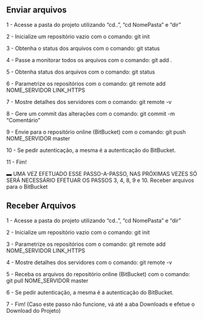 ## Enviar arquivos

1 - Acesse a pasta do projeto utilizando “cd..”, “cd NomePasta” e “dir”

2 - Inicialize um repositório vazio com o comando: git init

3 - Obtenha o status dos arquivos com o comando: git status

4 - Passe a monitorar todos os arquivos com o comando: git add .

5 - Obtenha status dos arquivos com o comando: git status

6 - Parametrize os repositórios com o comando: git remote add NOME_SERVIDOR LINK_HTTPS

7 - Mostre detalhes dos servidores com o comando: git remote -v

8 - Gere um commit das alterações com o comando: git commit -m “Comentário”

9 - Envie para o repositório online (BitBucket) com o comando: git push NOME_SERVIDOR master

10 - Se pedir autenticação, a mesma é a autenticação do BitBucket.

11 - Fim!

▬ UMA VEZ EFETUADO ESSE PASSO-A-PASSO, NAS PRÓXIMAS VEZES SÓ SERÁ NECESSÁRIO EFETUAR OS PASSOS 3, 4, 8, 9 e 10.
Receber arquivos para o BitBucket

## Receber Arquivos

1 - Acesse a pasta do projeto utilizando “cd..”, “cd NomePasta” e “dir”

2 - Inicialize um repositório vazio com o comando: git init

3 - Parametrize os repositórios com o comando: git remote add NOME_SERVIDOR LINK_HTTPS

4 - Mostre detalhes dos servidores com o comando: git remote -v

5 - Receba os arquivos do repositório online (BitBucket) com o comando: git pull NOME_SERVIDOR master

6 - Se pedir autenticação, a mesma é a autenticação do BitBucket.

7 - Fim! (Caso este passo não funcione, vá até a aba Downloads e efetue o Download do Projeto)
